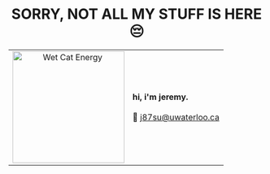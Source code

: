 <h1 align="center"><strong>SORRY, NOT ALL MY STUFF IS HERE 😔</strong></h1>

<table align="center">
  <tr>
    <td align="center">
      <img src="https://media1.tenor.com/m/X5Axnr7X7d8AAAAC/gato-cat.gif" alt="Wet Cat Energy" width="220"/>
    </td>
    <td valign="middle">
      <p>
        <strong>hi, i'm jeremy.</strong><br/><br/>
        💌 <a href="mailto:j87su@uwaterloo.ca">j87su@uwaterloo.ca</a><br/>
      </p>
    </td>
  </tr>
</table>

